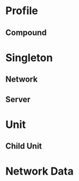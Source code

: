 # Profile

## Compound

# Singleton 

## Network

## Server

# Unit 

## Child Unit

# Network Data

